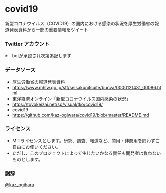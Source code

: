 # covid19
新型コロナウイルス（COVID19）の国内における感染の状況を厚生労働省の報道発表資料から一部の重要情報をツイート

### Twitter アカウント
※　botが承認され次第追記します

### データソース
- 厚生労働省の報道発表資料
- https://www.mhlw.go.jp/stf/seisakunitsuite/bunya/0000121431_00086.html
- 東洋経済オンライン「新型コロナウイルス国内感染の状況」
- https://toyokeizai.net/sp/visual/tko/covid19/
- covid19
- https://github.com/kaz-ogiwara/covid19/blob/master/README.md

### ライセンス
- MITライセンスとします。研究、調査、報道など、商用・非商用を問わずご自由にお使いください。
- ただし、このプロジェクトによって生じたいかなる責任も開発者は負わないものとします。

### 謝辞
[@kaz_ogihara](https://github.com/kaz-ogiwara)
